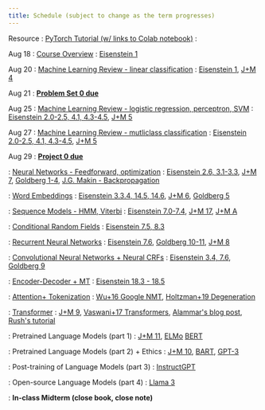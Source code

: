 ```yaml
---
title: Schedule (subject to change as the term progresses)
---
```


Resource 
: [PyTorch Tutorial (w/ links to Colab notebook)](https://cocoxu.github.io/CS7650_fall2025/slides/PyTorch_tutorial.pdf)
  : 
  
Aug 18
: [Course Overview](https://cocoxu.github.io/CS7650_fall2025/slides/lec1-intro.pdf)
  : [Eisenstein 1](https://github.com/jacobeisenstein/gt-nlp-class/blob/master/notes/eisenstein-nlp-notes.pdf)
  
Aug 20
: [Machine Learning Review - linear classification](https://cocoxu.github.io/CS7650_fall2025/slides/lec2-ml.pdf) 
  : [Eisenstein 1](https://github.com/jacobeisenstein/gt-nlp-class/blob/master/notes/eisenstein-nlp-notes.pdf), [J+M 4](https://web.stanford.edu/~jurafsky/slp3/4.pdf)

Aug 21
: **[Problem Set 0 due](https://github.com/cocoxu/CS7650_fall2025_projects/blob/master/CS7650_fall2025_PS0.pdf)**

Aug 25
: [Machine Learning Review - logistic regression, perceptron, SVM](https://cocoxu.github.io/CS7650_fall2025/slides/lec2-ml.pdf) 
  : [Eisenstein 2.0-2.5, 4.1, 4.3-4.5](https://github.com/jacobeisenstein/gt-nlp-class/blob/master/notes/eisenstein-nlp-notes.pdf), [J+M 5](https://web.stanford.edu/~jurafsky/slp3/5.pdf)

Aug 27
: [Machine Learning Review - mutliclass classification](https://cocoxu.github.io/CS7650_fall2025/slides/lec3-mcc.pdf)
  : [Eisenstein 2.0-2.5, 4.1, 4.3-4.5](https://github.com/jacobeisenstein/gt-nlp-class/blob/master/notes/eisenstein-nlp-notes.pdf), [J+M 5](https://web.stanford.edu/~jurafsky/slp3/5.pdf)

Aug 29
: **[Project 0 due](https://colab.research.google.com/drive/1gsvmp2zygSz4dWeZAzCY9FIMxLB94fLO?usp=sharing)**

: [Neural Networks - Feedforward, optimization](https://cocoxu.github.io/CS7650_fall2025/slides/lec4-nn.pdf) 
  : [Eisenstein 2.6, 3.1-3.3](https://github.com/jacobeisenstein/gt-nlp-class/blob/master/notes/eisenstein-nlp-notes.pdf), [J+M 7](https://web.stanford.edu/~jurafsky/slp3/7.pdf), [Goldberg 1-4](https://arxiv.org/pdf/1510.00726.pdf), [J.G. Makin - Backpropagation](https://cocoxu.github.io/CS7650_fall2025/slides/backprop.pdf)

: [Word Embeddings](https://cocoxu.github.io/CS7650_fall2025/slides/lec5-word2vec.pdf)
  : [Eisenstein 3.3.4, 14.5, 14.6](https://github.com/jacobeisenstein/gt-nlp-class/blob/master/notes/eisenstein-nlp-notes.pdf), [J+M 6](https://web.stanford.edu/~jurafsky/slp3/6.pdf), [Goldberg 5](https://arxiv.org/pdf/1510.00726.pdf)

: [Sequence Models - HMM, Viterbi](https://cocoxu.github.io/CS7650_fall2025/slides/lec6-seq1.pdf) 
  : [Eisenstein 7.0-7.4](https://github.com/jacobeisenstein/gt-nlp-class/blob/master/notes/eisenstein-nlp-notes.pdf), [J+M 17](https://web.stanford.edu/~jurafsky/slp3/17.pdf), [J+M A](https://web.stanford.edu/~jurafsky/slp3/A.pdf)

: [Conditional Random Fields](https://cocoxu.github.io/CS7650_fall2025/slides/lec7-seq2.pdf)
  : [Eisenstein 7.5, 8.3](https://github.com/jacobeisenstein/gt-nlp-class/blob/master/notes/eisenstein-nlp-notes.pdf)

: [Recurrent Neural Networks](https://cocoxu.github.io/CS7650_fall2025/slides/lec8-rnn.pdf) 
  : [Eisenstein 7.6](https://github.com/jacobeisenstein/gt-nlp-class/blob/master/notes/eisenstein-nlp-notes.pdf), [Goldberg 10-11](https://arxiv.org/pdf/1510.00726.pdf), [J+M 8](https://web.stanford.edu/~jurafsky/slp3/8.pdf)

: [Convolutional Neural Networks + Neural CRFs](https://cocoxu.github.io/CS7650_fall2025/slides/lec9-cnn.pdf) 
  : [Eisenstein 3.4, 7.6](https://github.com/jacobeisenstein/gt-nlp-class/blob/master/notes/eisenstein-nlp-notes.pdf), [Goldberg 9](https://arxiv.org/pdf/1510.00726.pdf)

: [Encoder-Decoder + MT](https://cocoxu.github.io/CS7650_fall2025/slides/lec10-seq2seq.pdf)
  : [Eisenstein 18.3 - 18.5](https://github.com/jacobeisenstein/gt-nlp-class/blob/master/notes/eisenstein-nlp-notes.pdf)

: [Attention+ Tokenization](https://cocoxu.github.io/CS7650_fall2025/slides/lec11-nmt-tokenization.pdf)
  : [Wu+16 Google NMT](https://arxiv.org/abs/1609.08144), [Holtzman+19 Degeneration](https://arxiv.org/pdf/1904.09751.pdf)

: [Transformer](https://cocoxu.github.io/CS7650_fall2025/slides/lec12-transformer.pdf)
  : [J+M 9](https://web.stanford.edu/~jurafsky/slp3/9.pdf), [Vaswani+17 Transformers](https://arxiv.org/pdf/1706.03762.pdf), [Alammar's blog post](http://jalammar.github.io/illustrated-transformer/), [Rush's tutorial](https://nlp.seas.harvard.edu/annotated-transformer/) 

: Pretrained Language Models (part 1)
  : [J+M 11](https://web.stanford.edu/~jurafsky/slp3/11.pdf), [ELMo](https://www.aclweb.org/anthology/N18-1202.pdf) [BERT](https://www.aclweb.org/anthology/N19-1423.pdf)

: Pretrained Language Models (part 2) + Ethics
  : [J+M 10](https://web.stanford.edu/~jurafsky/slp3/10.pdf), [BART](https://arxiv.org/pdf/1910.13461.pdf), [GPT-3](https://arxiv.org/pdf/2005.14165.pdf) 

: Post-training of Language Models (part 3)
  : [InstructGPT](https://arxiv.org/pdf/2203.02155.pdf) 

: Open-source Language Models (part 4)
  : [Llama 3](https://arxiv.org/pdf/2407.21783.pdf) 
  

: **In-class Midterm (close book, close note)**

